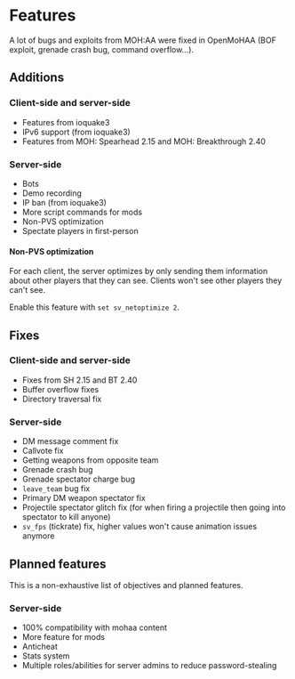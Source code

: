 # Features

A lot of bugs and exploits from MOH:AA were fixed in OpenMoHAA (BOF exploit, grenade crash bug, command overflow...).

## Additions

### Client-side and server-side

- Features from ioquake3
- IPv6 support (from ioquake3)
- Features from MOH: Spearhead 2.15 and MOH: Breakthrough 2.40

### Server-side

- Bots
- Demo recording
- IP ban (from ioquake3)
- More script commands for mods
- Non-PVS optimization
- Spectate players in first-person

#### Non-PVS optimization

For each client, the server optimizes by only sending them information about other players that they can see. Clients won't see other players they can't see.

Enable this feature with `set sv_netoptimize 2`.

## Fixes

### Client-side and server-side

- Fixes from SH 2.15 and BT 2.40
- Buffer overflow fixes
- Directory traversal fix

### Server-side

- DM message comment fix
- Callvote fix
- Getting weapons from opposite team
- Grenade crash bug
- Grenade spectator charge bug
- `leave_team` bug fix
- Primary DM weapon spectator fix
- Projectile spectator glitch fix (for when firing a projectile then going into spectator to kill anyone)
- `sv_fps` (tickrate) fix, higher values won't cause animation issues anymore

## Planned features

This is a non-exhaustive list of objectives and planned features.

### Server-side

- 100% compatibility with mohaa content
- More feature for mods
- Anticheat
- Stats system
- Multiple roles/abilities for server admins to reduce password-stealing
